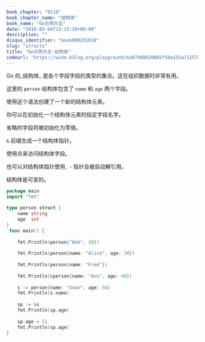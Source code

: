 ```yaml
---
book_chapter: "0118"
book_chapter_name: "结构体"
book_name: "Go示例大全"
date: "2016-03-04T13:13:20+08:00"
description: ""
disqus_identifier: "book000201018"
slug: "structs"
title: "Go示例大全-结构体"
codeurl: "https://wide.b3log.org/playground/6a079d8820802f56a155a71257304359.go"
---
```

 
Go 的_结构体_ 是各个字段字段的类型的集合。这在组织数据时非常有用。





这里的 `person` 结构体包含了 `name` 和 `age` 两个字段。



使用这个语法创建了一个新的结构体元素。

你可以在初始化一个结构体元素时指定字段名字。

省略的字段将被初始化为零值。

`&` 前缀生成一个结构体指针。

使用点来访问结构体字段。

也可以对结构体指针使用`.` - 指针会被自动解引用。

结构体是可变的。
 

```Go
package main  
import "fmt"  
 
type person struct {
    name string
    age  int
}  
 func main() {  
 
    fmt.Println(person{"Bob", 20})  
 
    fmt.Println(person{name: "Alice", age: 30})  
 
    fmt.Println(person{name: "Fred"})  
 
    fmt.Println(&person{name: "Ann", age: 40})  
 
    s := person{name: "Sean", age: 50}
    fmt.Println(s.name)  
 
    sp := &s
    fmt.Println(sp.age)  
 
    sp.age = 51
    fmt.Println(sp.age)
}  
```
